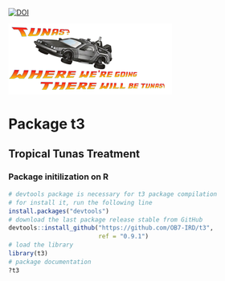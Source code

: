 [![DOI](https://zenodo.org/badge/210599699.svg)](https://zenodo.org/badge/latestdoi/210599699)

![t3_logo](t3_logo.png)
# Package t3

## Tropical Tunas Treatment

### Package initilization on R

```R
# devtools package is necessary for t3 package compilation
# for install it, run the following line
install.packages("devtools")
# download the last package release stable from GitHub 
devtools::install_github("https://github.com/OB7-IRD/t3",
                         ref = "0.9.1")
# load the library
library(t3)
# package documentation
?t3
```
